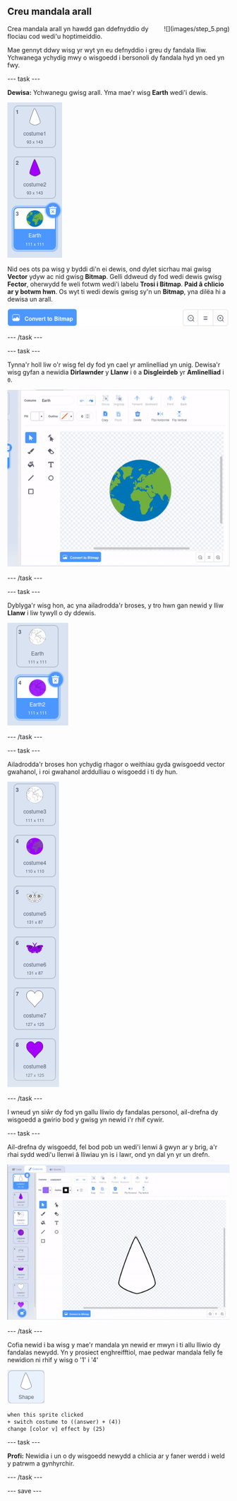 ## Creu mandala arall

<div style="display: flex; flex-wrap: wrap">
<div style="flex-basis: 200px; flex-grow: 1; margin-right: 15px;">
Crea mandala arall yn hawdd gan ddefnyddio dy flociau cod wedi'u hoptimeiddio.
</div>
<div>
![](images/step_5.png)
</div>
</div>

Mae gennyt ddwy wisg yr wyt yn eu defnyddio i greu dy fandala lliw. Ychwanega ychydig mwy o wisgoedd i bersonoli dy fandala hyd yn oed yn fwy.

--- task ---

**Dewisa:** Ychwanegu gwisg arall. Yma mae'r wisg **Earth** wedi'i dewis.

![Gwisg Earth o lyfrgell Scratch.](images/earth_costume.png)

Nid oes ots pa wisg y byddi di'n ei dewis, ond dylet sicrhau mai gwisg **Vector** ydyw ac nid gwisg **Bitmap**. Gelli ddweud dy fod wedi dewis gwisg **Fector**, oherwydd fe weli fotwm wedi'i labelu **Trosi i Bitmap**. **Paid â chlicio ar y botwm hwn**. Os wyt ti wedi dewis gwisg sy'n un **Bitmap**, yna dilëa hi a dewisa un arall.

![Y botwm 'Trosi i Bitmap'.](images/convert_to_bitmap.png)

--- /task ---

--- task ---

Tynna'r holl liw o'r wisg fel dy fod yn cael yr amlinelliad yn unig. Dewisa'r wisg gyfan a newidia **Dirlawnder** y **Llanw** i `0` a **Disgleirdeb** yr **Amlinelliad** i `0`.

![Animeiddiad yn dangos gwisg 'Earth' yn cael ei dewis, yna'r lliwiau 'Llanw' ac 'Amlinelliad' yn cael eu newid.](images/edit_costume.gif)

--- /task ---

--- task ---

Dyblyga'r wisg hon, ac yna ailadrodda'r broses, y tro hwn gan newid y lliw **Llanw** i liw tywyll o dy ddewis.

![Y ddwy wisg Earth, un wedi'i llenwi mewn gwyn a'r llall mewn porffor.](images/earth_costumes.png)

--- /task ---

--- task ---

Ailadrodda'r broses hon ychydig rhagor o weithiau gyda gwisgoedd vector gwahanol, i roi gwahanol arddulliau o wisgoedd i ti dy hun.

![Gwisgoedd earth, pili-pala, a chalon wedi'u dangos gyda llenwadau gwyn a phorffor.](images/multiple_costumes.png)

--- /task ---

I wneud yn siŵr dy fod yn gallu lliwio dy fandalas personol, ail-drefna dy wisgoedd a gwirio bod y gwisg yn newid i'r rhif cywir.

--- task ---

Ail-drefna dy wisgoedd, fel bod pob un wedi'i lenwi â gwyn ar y brig, a'r rhai sydd wedi'u llenwi â lliwiau yn is i lawr, ond yn dal yn yr un drefn.

![Animeiddiad o'r gwisgoedd yn cael eu gosod mewn trefn, gyda'r gwisgoedd gwyn ar y brig a'r rhai lliw ymhellach i lawr, ond yn yr un drefn.](images/order_costumes.gif)

--- /task ---

Cofia newid i ba wisg y mae'r mandala yn newid er mwyn i ti allu lliwio dy fandalas newydd. Yn y prosiect enghreifftiol, mae pedwar mandala felly fe newidion ni rhif y wisg o '1' i '4'

![Corlun siâp.](images/shape_sprite.png)

```blocks3
when this sprite clicked
+ switch costume to ((answer) + (4))
change [color v] effect by (25)
```

--- task ---

**Profi:** Newidia i un o dy wisgoedd newydd a chlicia ar y faner werdd i weld y patrwm a gynhyrchir.

--- /task ---

--- save ---
